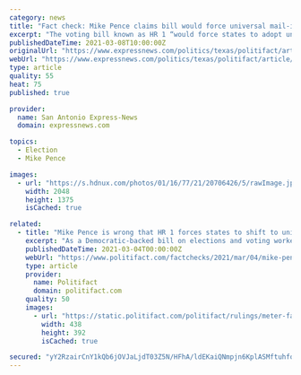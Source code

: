 ```yaml
---
category: news
title: "Fact check: Mike Pence claims bill would force universal mail-in voting"
excerpt: "The voting bill known as HR 1 “would force states to adopt universal mail-in ballots.” — Mike Pence, former vice president. Pence, the Republican who was Donald Trump’s vice president, raised multiple objections to the bill in a column that appeared in the Daily Signal,"
publishedDateTime: 2021-03-08T10:00:00Z
originalUrl: "https://www.expressnews.com/politics/texas/politifact/article/Fact-check-Mike-Pence-claims-bill-would-force-16003643.php"
webUrl: "https://www.expressnews.com/politics/texas/politifact/article/Fact-check-Mike-Pence-claims-bill-would-force-16003643.php"
type: article
quality: 55
heat: 75
published: true

provider:
  name: San Antonio Express-News
  domain: expressnews.com

topics:
  - Election
  - Mike Pence

images:
  - url: "https://s.hdnux.com/photos/01/16/77/21/20706426/5/rawImage.jpg"
    width: 2048
    height: 1375
    isCached: true

related:
  - title: "Mike Pence is wrong that HR 1 forces states to shift to universal mail balloting"
    excerpt: "As a Democratic-backed bill on elections and voting worked its way through Congress, former Vice President Mike Pence wrote an op-ed critical of the measure. H.R. 1 combines propo"
    publishedDateTime: 2021-03-04T00:00:00Z
    webUrl: "https://www.politifact.com/factchecks/2021/mar/04/mike-pence/mike-pence-wrong-hr-1-forces-states-shift-universa/"
    type: article
    provider:
      name: Politifact
      domain: politifact.com
    quality: 50
    images:
      - url: "https://static.politifact.com/politifact/rulings/meter-false.jpg"
        width: 438
        height: 392
        isCached: true

secured: "yY2RzairCnY1kQb6jOVJaLjdT03Z5N/HFhA/ldEKaiQNmpjn6KplASMftuhfo+F6rKUa+66XjIx9CRKQZXh7wBYoTNoCBq8eLCfpQZ/ZQ5cJvJD19mYuub/7x3rYZupV3vqUsSuPMXytotkAtlqY3D5UMWx+utRsl2prVfEi48dNtICx+42aKLdccsn5MRQMU/UIOtZmOlw89psl0Eh35nsCbKRoS+6VgCrkl1H8qOa3g7N8GxZtvBd5vM4oBsMj7eUzjGkBvhmCZSuR00v4oIKnzMKqrYN14s/FwktW5DzvtNRy34kqKPQ2KCwUFxyB9rOXbB3PeWfusdnWb4YZqD8HfTJUeHMD04ezM/ple3E=;+qQQUFfZv6kKTTgXjZ0lzg=="
---
```


